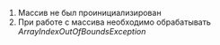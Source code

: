 1. Массив не был проинициализирован
2. При работе с массива необходимо обрабатывать <i>ArrayIndexOutOfBoundsException</i>